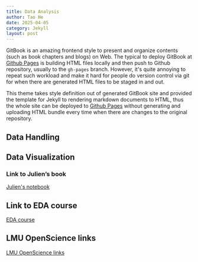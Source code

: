 ```yaml
---
title: Data Analysis
author: Tao He
date: 2025-04-05
category: Jekyll
layout: post
---
```


GitBook is an amazing frontend style to present and organize contents (such as book chapters
and blogs) on Web. The typical to deploy GitBook at [Github Pages][1]
is building HTML files locally and then push to Github repository, usually to the `gh-pages`
branch. However, it's quite annoying to repeat such workload and make it hard for people do
version control via git for when there are generated HTML files to be staged in and out.

This theme takes style definition out of generated GitBook site and provided the template
for Jekyll to rendering markdown documents to HTML, thus the whole site can be deployed
to [Github Pages][1] without generating and uploading HTML bundle every time when there are
changes to the original repository.

[1]: https://pages.github.com




Data Handling
-------------



Data Visualization
-------------

### Link to Julien’s book
[Julien's notebook][1]

Link to EDA course
-------------
[EDA course][2]


LMU OpenScience links 
-------------
[LMU OpenScience links][3]


[1]: https://pages.github.com

[2]: https://eda.course.com

[3]: https://www.osc.uni-muenchen.de/index.html